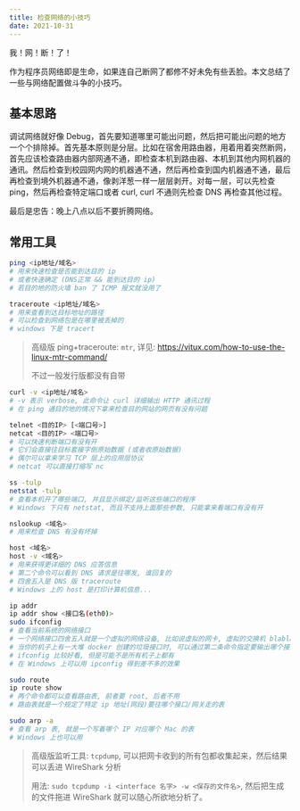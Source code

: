 ```yaml
---
title: 检查网络的小技巧
date: 2021-10-31
---
```


我！网！断！了！

作为程序员网络即是生命，如果连自己断网了都修不好未免有些丢脸。本文总结了一些与网络配置做斗争的小技巧。

## 基本思路

调试网络就好像 Debug，首先要知道哪里可能出问题，然后把可能出问题的地方一个个排除掉。首先基本原则是分层。比如在宿舍用路由器，用着用着突然断网，首先应该检查路由器内部网通不通，即检查本机到路由器、本机到其他内网机器的通讯。然后检查到校园网内网的机器通不通，然后再检查到国内机器通不通，最后再检查到境外机器通不通，像剥洋葱一样一层层剥开。对每一层，可以先检查 ping，然后再检查特定端口或者 curl, curl 不通则先检查 DNS 再检查其他过程。

最后是忠告：晚上八点以后不要折腾网络。

## 常用工具

```bash
ping <ip地址/域名>
# 用来快速检查是否能到达目的 ip
# 或者快速确定 (DNS正常 && 能到达目的 ip)
# 若目的地的防火墙 ban 了 ICMP 报文就没用了
```

```bash
traceroute <ip地址/域名>
# 用来查看到达目标地址的路径
# 可以检查到网络包是在哪里被丢掉的
# windows 下是 tracert
```

> 高级版 ping+traceroute: `mtr`, 详见: <https://vitux.com/how-to-use-the-linux-mtr-command/>
> 
> 不过一般发行版都没有自带

```bash
curl -v <ip地址/域名>
# -v 表示 verbose, 此命令让 curl 详细输出 HTTP 通讯过程
# 在 ping 通目的地的情况下拿来检查目的网站的网页有没有问题
```

```bash
telnet <目的IP> [<端口号>]
netcat <目的IP> <端口号>
# 可以快速判断端口有没有开
# 它们会直接往目标套接字倒原始数据 (或者收原始数据)
# 偶尔可以拿来学习 TCP 层上的应用层协议
# netcat 可以直接打缩写 nc
```

```bash
ss -tulp
netstat -tulp
# 查看本机开了哪些端口, 并且显示绑定/监听这些端口的程序
# Windows 下只有 netstat, 而且不支持上面那些参数, 只能拿来看端口有没有开
```

```bash
nslookup <域名>
# 用来检查 DNS 有没有坏掉
```

```bash
host <域名>
host -v <域名>
# 用来获得更详细的 DNS 应答信息
# 第二个命令可以看到 DNS 请求是往哪发, 谁回复的
# 四舍五入是 DNS 版 traceroute
# Windows 上的 host 是打印计算机信息...
```

```bash
ip addr
ip addr show <接口名(eth0)>
sudo ifconfig
# 查看当前系统的网络接口
# 一个网络接口四舍五入就是一个虚拟的网络设备, 比如说虚拟的网卡, 虚拟的交换机 blabla
# 当你的机子上有一大堆 docker 创建的垃圾接口时, 可以通过第二条命令指定要输出哪个接口的信息
# ifconfig 比较好看, 但是可能不是所有机子上都有
# 在 Windows 上可以用 ipconfig 得到差不多的效果
```

```bash
sudo route
ip route show
# 两个命令都可以查看路由表, 前者要 root, 后者不用
# 路由表就是一个规定了特定 ip 地址(网段)要往哪个接口/网关走的表
```

```bash
sudo arp -a
# 查看 arp 表, 就是一个写着哪个 IP 对应哪个 Mac 的表
# Windows 上也可以用
```

> 高级版监听工具: `tcpdump`, 可以把网卡收到的所有包都收集起来，然后结果可以丢进 WireShark 分析
> 
> 用法: `sudo tcpdump -i <interface 名字> -w <保存的文件名>`, 然后把生成的文件拖进 WireShark 就可以随心所欲地分析了。
